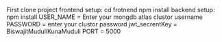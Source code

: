 First clone project
frontend setup: 
cd frotnend
npm install
backend setup:
npm install
USER_NAME = Enter your mongdb atlas clustor username
PASSWORD = enter your clustor password
jwt_secrentKey = BiswajitMuduliKunaMuduli
PORT = 5000


